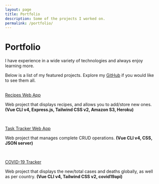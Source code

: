 ```yaml
---
layout: page
title: Portfolio
description: Some of the projects I worked on.
permalink: /portfolio/
---
```


# Portfolio

I have experience in a wide variety of technologies and always enjoy learning more.

Below is a list of my featured projects. Explore my [GitHub](https://www.github.com/sebasmoles/) if you would like to see them all. <br><br>

[Recipes Web App](https://github.com/sebasmoles/recipes-web-app)

Web project that displays recipes, and allows you to add/store new ones. **(Vue CLI v4, Express.js, Tailwind CSS v2, Amazon S3, Heroku)**

<br>

[Task Tracker Web App](https://github.com/sebasmoles/task-tracker)

Web project that manages complete CRUD operations. **(Vue CLI v4, CSS, JSON server)**

<br>

[COVID-19 Tracker](https://github.com/sebasmoles/covid-tracker)

Web project that displays the new/total cases and deaths globally, as well as per country. **(Vue CLI v4, Tailwind CSS v2, covid19api)**

<br>
